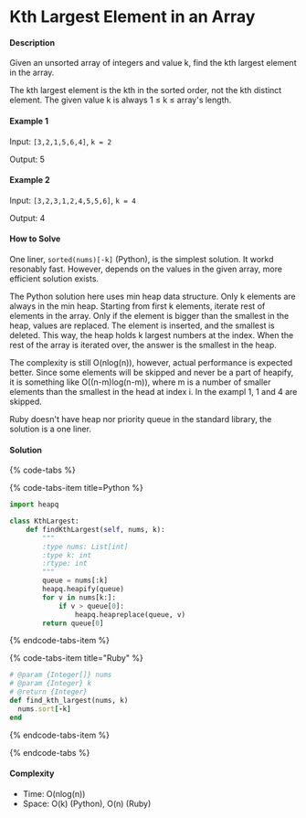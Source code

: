 # Kth Largest Element in an Array

#### Description

Given an unsorted array of integers and value k, find the kth largest element in the array.

The kth largest element is the kth in the sorted order, not the kth distinct element. The given value k is always 1 ≤ k ≤ array's length.

#### Example 1
Input: `[3,2,1,5,6,4]`, `k = 2`

Output: 5

#### Example 2
Input: `[3,2,3,1,2,4,5,5,6]`, `k = 4`

Output: 4

#### How to Solve

One liner, `sorted(nums)[-k]` (Python), is the simplest solution. It workd resonably fast.
However, depends on the values in the given array, more efficient solution exists.

The Python solution here uses min heap data structure.
Only k elements are always in the min heap.
Starting from first k elements, iterate rest of elements in the array. Only if the element is bigger than the smallest in the heap, values are replaced. The element is inserted, and the smallest is deleted. This way, the heap holds k largest numbers at the index.
When the rest of the array is iterated over, the answer is the smallest in the heap.

The complexity is still O(nlog(n)), however, actual performance is expected better. Since some elements will be skipped and never be a part of heapify, it is something like O((n-m)log(n-m)), where m is a number of smaller elements than the smallest in the head at index i. In the exampl 1, 1 and 4 are skipped.

Ruby doesn't have heap nor priority queue in the standard library, the solution is a one liner.

#### Solution

{% code-tabs %}

{% code-tabs-item title=Python %}
```python
import heapq

class KthLargest:
    def findKthLargest(self, nums, k):
        """
        :type nums: List[int]
        :type k: int
        :rtype: int
        """
        queue = nums[:k]
        heapq.heapify(queue)
        for v in nums[k:]:
            if v > queue[0]:
                heapq.heapreplace(queue, v)
        return queue[0]
```
{% endcode-tabs-item %}

{% code-tabs-item title="Ruby" %}
```ruby
# @param {Integer[]} nums
# @param {Integer} k
# @return {Integer}
def find_kth_largest(nums, k)
  nums.sort[-k]
end

```
{% endcode-tabs-item %}

{% endcode-tabs %}

#### Complexity
- Time: O(nlog(n))
- Space: O(k) (Python), O(n) (Ruby)
